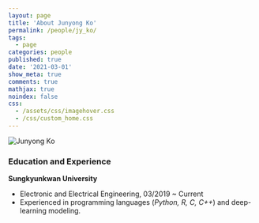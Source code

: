 ```yaml
---
layout: page
title: 'About Junyong Ko'
permalink: /people/jy_ko/
tags:
  - page
categories: people
published: true
date: '2021-03-01'
show_meta: true
comments: true
mathjax: true
noindex: false
css:
  - /assets/css/imagehover.css
  - /css/custom_home.css
---
```


<div class="row">
<div class="col"><div class="holder smooth">
    <img src="{{ site.url }}/assets/img/people/jy_ko.png" alt="Junyong Ko" />
</div></div>
</div>


### Education and Experience

**Sungkyunkwan University**
- Electronic and Electrical Engineering, 03/2019 ~ Current
- Experienced in programming languages (*Python, R, C, C++*) and deep-learning modeling.




